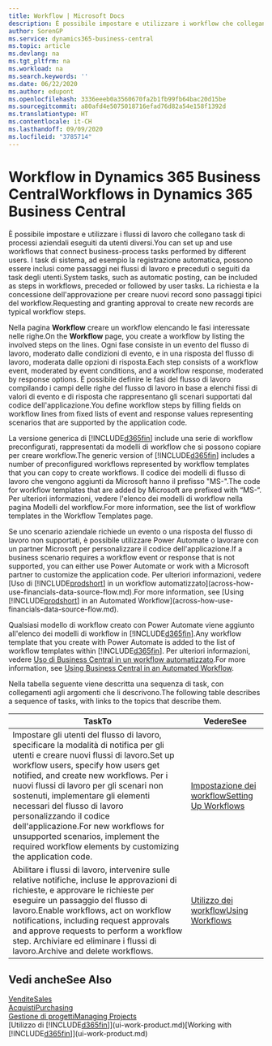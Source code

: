 ```yaml
---
title: Workflow | Microsoft Docs
description: È possibile impostare e utilizzare i workflow che collegano task di processi aziendali eseguiti da utenti diversi. I task di sistema, ad esempio la registrazione automatica, possono essere inclusi come passaggi nei flussi di lavoro e preceduti o seguiti da task degli utenti. La richiesta e la concessione dell'approvazione per creare nuovi record sono passaggi tipici del flusso di lavoro.
author: SorenGP
ms.service: dynamics365-business-central
ms.topic: article
ms.devlang: na
ms.tgt_pltfrm: na
ms.workload: na
ms.search.keywords: ''
ms.date: 06/22/2020
ms.author: edupont
ms.openlocfilehash: 3336eeeb0a3560670fa2b1fb99fb64bac20d15be
ms.sourcegitcommit: a80afd4e5075018716efad76d82a54e158f1392d
ms.translationtype: HT
ms.contentlocale: it-CH
ms.lasthandoff: 09/09/2020
ms.locfileid: "3785714"
---
```

# <a name="workflows-in-dynamics-365-business-central"></a><span data-ttu-id="d1b41-105">Workflow in Dynamics 365 Business Central</span><span class="sxs-lookup"><span data-stu-id="d1b41-105">Workflows in Dynamics 365 Business Central</span></span>

<span data-ttu-id="d1b41-106">È possibile impostare e utilizzare i flussi di lavoro che collegano task di processi aziendali eseguiti da utenti diversi.</span><span class="sxs-lookup"><span data-stu-id="d1b41-106">You can set up and use workflows that connect business-process tasks performed by different users.</span></span> <span data-ttu-id="d1b41-107">I task di sistema, ad esempio la registrazione automatica, possono essere inclusi come passaggi nei flussi di lavoro e preceduti o seguiti da task degli utenti.</span><span class="sxs-lookup"><span data-stu-id="d1b41-107">System tasks, such as automatic posting, can be included as steps in workflows, preceded or followed by user tasks.</span></span> <span data-ttu-id="d1b41-108">La richiesta e la concessione dell'approvazione per creare nuovi record sono passaggi tipici del workflow.</span><span class="sxs-lookup"><span data-stu-id="d1b41-108">Requesting and granting approval to create new records are typical workflow steps.</span></span>  

 <span data-ttu-id="d1b41-109">Nella pagina **Workflow** creare un workflow elencando le fasi interessate nelle righe.</span><span class="sxs-lookup"><span data-stu-id="d1b41-109">On the **Workflow** page, you create a workflow by listing the involved steps on the lines.</span></span> <span data-ttu-id="d1b41-110">Ogni fase consiste in un evento del flusso di lavoro, moderato dalle condizioni di evento, e in una risposta del flusso di lavoro, moderata dalle opzioni di risposta.</span><span class="sxs-lookup"><span data-stu-id="d1b41-110">Each step consists of a workflow event, moderated by event conditions, and a workflow response, moderated by response options.</span></span> <span data-ttu-id="d1b41-111">È possibile definire le fasi del flusso di lavoro compilando i campi delle righe del flusso di lavoro in base a elenchi fissi di valori di evento e di risposta che rappresentano gli scenari supportati dal codice dell'applicazione.</span><span class="sxs-lookup"><span data-stu-id="d1b41-111">You define workflow steps by filling fields on workflow lines from fixed lists of event and response values representing scenarios that are supported by the application code.</span></span>  

 <span data-ttu-id="d1b41-112">La versione generica di [!INCLUDE[d365fin](includes/d365fin_md.md)] include una serie di workflow preconfigurati, rappresentati da modelli di workflow che si possono copiare per creare workflow.</span><span class="sxs-lookup"><span data-stu-id="d1b41-112">The generic version of [!INCLUDE[d365fin](includes/d365fin_md.md)] includes a number of preconfigured workflows represented by workflow templates that you can copy to create workflows.</span></span> <span data-ttu-id="d1b41-113">Il codice dei modelli di flusso di lavoro che vengono aggiunti da Microsoft hanno il prefisso "MS-".</span><span class="sxs-lookup"><span data-stu-id="d1b41-113">The code for workflow templates that are added by Microsoft are prefixed with “MS-“.</span></span> <span data-ttu-id="d1b41-114">Per ulteriori informazioni, vedere l'elenco dei modelli di workflow nella pagina Modelli del workflow.</span><span class="sxs-lookup"><span data-stu-id="d1b41-114">For more information, see the list of workflow templates in the Workflow Templates page.</span></span>  

 <span data-ttu-id="d1b41-115">Se uno scenario aziendale richiede un evento o una risposta del flusso di lavoro non supportati, è possibile utilizzare Power Automate o lavorare con un partner Microsoft per personalizzare il codice dell'applicazione.</span><span class="sxs-lookup"><span data-stu-id="d1b41-115">If a business scenario requires a workflow event or response that is not supported, you can either use Power Automate or work with a Microsoft partner to customize the application code.</span></span> <span data-ttu-id="d1b41-116">Per ulteriori informazioni, vedere [Uso di [!INCLUDE[prodshort](includes/prodshort.md)] in un workflow automatizzato](across-how-use-financials-data-source-flow.md).</span><span class="sxs-lookup"><span data-stu-id="d1b41-116">For more information, see [Using [!INCLUDE[prodshort](includes/prodshort.md)] in an Automated Workflow](across-how-use-financials-data-source-flow.md).</span></span>

<span data-ttu-id="d1b41-117">Qualsiasi modello di workflow creato con Power Automate viene aggiunto all'elenco dei modelli di workflow in [!INCLUDE[d365fin](includes/d365fin_md.md)].</span><span class="sxs-lookup"><span data-stu-id="d1b41-117">Any workflow template that you create with Power Automate is added to the list of workflow templates within [!INCLUDE[d365fin](includes/d365fin_md.md)].</span></span> <span data-ttu-id="d1b41-118">Per ulteriori informazioni, vedere [Uso di Business Central in un workflow automatizzato](across-how-use-financials-data-source-flow.md).</span><span class="sxs-lookup"><span data-stu-id="d1b41-118">For more information, see [Using Business Central in an Automated Workflow](across-how-use-financials-data-source-flow.md).</span></span>  

 <span data-ttu-id="d1b41-119">Nella tabella seguente viene descritta una sequenza di task, con collegamenti agli argomenti che li descrivono.</span><span class="sxs-lookup"><span data-stu-id="d1b41-119">The following table describes a sequence of tasks, with links to the topics that describe them.</span></span>  

|<span data-ttu-id="d1b41-120">**Task**</span><span class="sxs-lookup"><span data-stu-id="d1b41-120">**To**</span></span>|<span data-ttu-id="d1b41-121">**Vedere**</span><span class="sxs-lookup"><span data-stu-id="d1b41-121">**See**</span></span>|  
|------------|-------------|  
|<span data-ttu-id="d1b41-122">Impostare gli utenti del flusso di lavoro, specificare la modalità di notifica per gli utenti e creare nuovi flussi di lavoro.</span><span class="sxs-lookup"><span data-stu-id="d1b41-122">Set up workflow users, specify how users get notified, and create new workflows.</span></span> <span data-ttu-id="d1b41-123">Per i nuovi flussi di lavoro per gli scenari non sostenuti, implementare gli elementi necessari del flusso di lavoro personalizzando il codice dell'applicazione.</span><span class="sxs-lookup"><span data-stu-id="d1b41-123">For new workflows for unsupported scenarios, implement the required workflow elements by customizing the application code.</span></span>|[<span data-ttu-id="d1b41-124">Impostazione dei workflow</span><span class="sxs-lookup"><span data-stu-id="d1b41-124">Setting Up Workflows</span></span>](across-set-up-workflows.md)|  
|<span data-ttu-id="d1b41-125">Abilitare i flussi di lavoro, intervenire sulle relative notifiche, incluse le approvazioni di richieste, e approvare le richieste per eseguire un passaggio del flusso di lavoro.</span><span class="sxs-lookup"><span data-stu-id="d1b41-125">Enable workflows, act on workflow notifications, including request approvals and approve requests to perform a workflow step.</span></span> <span data-ttu-id="d1b41-126">Archiviare ed eliminare i flussi di lavoro.</span><span class="sxs-lookup"><span data-stu-id="d1b41-126">Archive and delete workflows.</span></span>|[<span data-ttu-id="d1b41-127">Utilizzo dei workflow</span><span class="sxs-lookup"><span data-stu-id="d1b41-127">Using Workflows</span></span>](across-use-workflows.md)|  

## <a name="see-also"></a><span data-ttu-id="d1b41-128">Vedi anche</span><span class="sxs-lookup"><span data-stu-id="d1b41-128">See Also</span></span>

[<span data-ttu-id="d1b41-129">Vendite</span><span class="sxs-lookup"><span data-stu-id="d1b41-129">Sales</span></span>](sales-manage-sales.md)  
[<span data-ttu-id="d1b41-130">Acquisti</span><span class="sxs-lookup"><span data-stu-id="d1b41-130">Purchasing</span></span>](purchasing-manage-purchasing.md)  
[<span data-ttu-id="d1b41-131">Gestione di progetti</span><span class="sxs-lookup"><span data-stu-id="d1b41-131">Managing Projects</span></span>](projects-manage-projects.md)  
<span data-ttu-id="d1b41-132">[Utilizzo di [!INCLUDE[d365fin](includes/d365fin_md.md)]](ui-work-product.md)</span><span class="sxs-lookup"><span data-stu-id="d1b41-132">[Working with [!INCLUDE[d365fin](includes/d365fin_md.md)]](ui-work-product.md)</span></span>  
